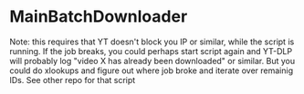 # MainBatchDownloader
Note: this requires that YT doesn't block you IP or similar, while the script is running. If the job breaks, you could perhaps start script again and YT-DLP will probably log "video X has already been downloaded" or similar.
But you could do xlookups and figure out where job broke and iterate over remainig IDs. See other repo for that script 
